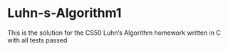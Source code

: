 # Luhn-s-Algorithm1
This is the solution for the CS50 Luhn’s Algorithm homework written in C with all tests passed 
